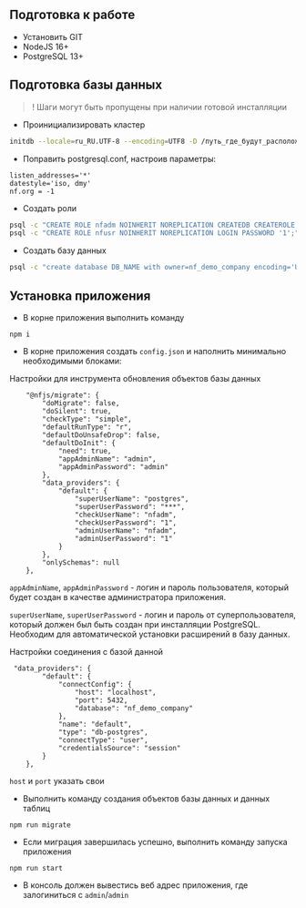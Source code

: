## Подготовка к работе

* Установить GIT
* NodeJS 16+
* PostgreSQL 13+

## Подготовка базы данных 

>! Шаги могут быть пропущены при наличии готовой инсталляции

* Проинициализировать кластер

```sh
initdb --locale=ru_RU.UTF-8 --encoding=UTF8 -D /путь_где_будут_расположены_файлы_бд
```

* Поправить postgresql.conf, настроив параметры:
```
listen_addresses='*'
datestyle='iso, dmy'
nf.org = -1
```

* Создать роли

```sh
psql -c "CREATE ROLE nfadm NOINHERIT NOREPLICATION CREATEDB CREATEROLE LOGIN PASSWORD '1';"
psql -c "CREATE ROLE nfusr NOINHERIT NOREPLICATION LOGIN PASSWORD '1';"
```

* Создать базу данных

```sh
psql -c "create database DB_NAME with owner=nf_demo_company encoding='UTF8' tablespace=pg_default lc_collate='ru_RU.UTF-8' lc_ctype='ru_RU.UTF-8' connection limit=-1; 
```

## Установка приложения


* В корне приложения выполнить команду 
```
npm i
```

* В корне приложения создать `config.json` и наполнить минимально необходимыми блоками:

Настройки для инструмента обновления объектов базы данных 
```
    "@nfjs/migrate": {
        "doMigrate": false,
        "doSilent": true,
        "checkType": "simple",
        "defaultRunType": "r",
        "defaultDoUnsafeDrop": false,
        "defaultDoInit": {
            "need": true,
            "appAdminName": "admin",
            "appAdminPassword": "admin"
        },
        "data_providers": {
            "default": {
                "superUserName": "postgres",
                "superUserPassword": "***",
                "checkUserName": "nfadm",
                "checkUserPassword": "1",
                "adminUserName": "nfadm",
                "adminUserPassword": "1"
            }
        },
        "onlySchemas": null
    },
```

`appAdminName`, `appAdminPassword` - логин и пароль пользователя, который будет создан в качестве администратора приложения.

`superUserName`, `superUserPassword` - логин и пароль от суперпользователя, который должен был быть создан при инсталляции PostgreSQL. Необходим для автоматической установки расширений в базу данных.

Настройки соединения с базой данной
```
 "data_providers": {
        "default": {
            "connectConfig": {
                "host": "localhost",
                "port": 5432,
                "database": "nf_demo_company"
            },
            "name": "default",
            "type": "db-postgres",
            "connectType": "user",
            "credentialsSource": "session"
        }
    },
```

`host` и `port` указать свои

* Выполнить команду создания объектов базы данных и данных таблиц

```
npm run migrate
```

* Если миграция завершилась успешно, выполнить команду запуска приложения 
```
npm run start
```

* В консоль должен вывестись веб адрес приложения, где залогиниться с `admin`/`admin`